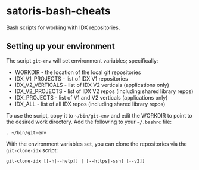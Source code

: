 # satoris-bash-cheats
Bash scripts for working with IDX repositories.

## Setting up your environment
The script `git-env` will set environment variables; specifically:
* WORKDIR - the location of the local git repositories
* IDX_V1_PROJECTS - list of IDX V1 repositories
* IDX_V2_VERTICALS - list of IDX V2 verticals (applications only)
* IDX_V2_PROJECTS - list of IDX V2 repos (including shared library repos)
* IDX_PROJECTS - list of V1 and V2 verticals (applications only)
* IDX_ALL - list of all IDX repos (including shared library repos)

To use the script, copy it to `~/bin/git-env` and edit the WORKDIR to point to the desired work directory. Add the following to your `~/.bashrc` file:
```
. ~/bin/git-env
```
With the environment variables set, you can clone the repositories via the `git-clone-idx` script:
```
git-clone-idx [[-h|--help]] | [--https|-ssh] [--v2]]
```
